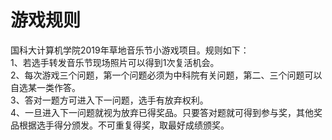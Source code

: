 # 游戏规则
国科大计算机学院2019年草地音乐节小游戏项目。规则如下：<br>
1、若选手转发音乐节现场照片可以得到1次复活机会。<br>
2、每次游戏三个问题，第一个问题必须为中科院有关问题，第二、三个问题可以自选某一类作答。<br>
3、答对一题方可进入下一问题，选手有放弃权利。<br>
4、一旦进入下一问题就视为放弃已得奖品。只要答对题就可得到参与奖，其他奖品根据选手得分颁发。不可重复得奖，取最好成绩颁奖。
